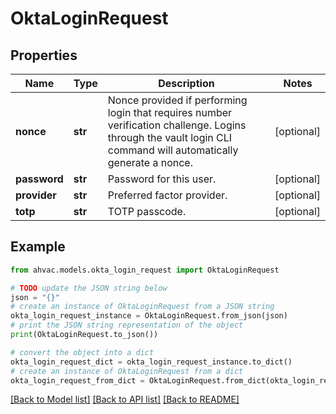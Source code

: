 # OktaLoginRequest


## Properties

Name | Type | Description | Notes
------------ | ------------- | ------------- | -------------
**nonce** | **str** | Nonce provided if performing login that requires number verification challenge. Logins through the vault login CLI command will automatically generate a nonce. | [optional] 
**password** | **str** | Password for this user. | [optional] 
**provider** | **str** | Preferred factor provider. | [optional] 
**totp** | **str** | TOTP passcode. | [optional] 

## Example

```python
from ahvac.models.okta_login_request import OktaLoginRequest

# TODO update the JSON string below
json = "{}"
# create an instance of OktaLoginRequest from a JSON string
okta_login_request_instance = OktaLoginRequest.from_json(json)
# print the JSON string representation of the object
print(OktaLoginRequest.to_json())

# convert the object into a dict
okta_login_request_dict = okta_login_request_instance.to_dict()
# create an instance of OktaLoginRequest from a dict
okta_login_request_from_dict = OktaLoginRequest.from_dict(okta_login_request_dict)
```
[[Back to Model list]](../README.md#documentation-for-models) [[Back to API list]](../README.md#documentation-for-api-endpoints) [[Back to README]](../README.md)



